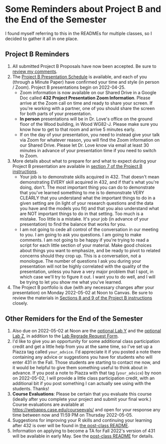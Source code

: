 # Some Reminders about Project B and the End of the Semester

I found myself referring to this in the READMEs for multiple classes, so I decided to gather it all in one place.

## Project B Reminders

1. All submitted Project B Proposals have now been accepted. Be sure to [review my comments](https://github.com/THOMASELOVE/432-2022/blob/main/projectB/proposal_plans.md).
2. The [Project B Presentation Schedule](https://github.com/THOMASELOVE/432-2022/blob/main/projectB/schedule.md) is available, and each of you (through a Minute Paper) have confirmed your time and style (in person / Zoom). Project B presentations begin on 2022-04-25. 
    - Zoom information is now available on our Shared Drive in a Google Doc called **432 Project Presentation Zoom Information**. Please arrive at the Zoom call on time and ready to share your screen. If you're working with a partner, one of you should share the screen for both parts of your presentation.
    - **In person** presentations will be in Dr. Love's office on the ground floor of the Wood building, in Wood WG82-J. Please make sure you know how to get to that room and arrive 5 minutes early. 
    - If on the day of your presentation, you need to instead give your talk via Zoom for whatever reason, you will find the Zoom information on our Shared Drive. Please let Dr. Love know via email at least 30 minutes in advance of your presentation time if you need to switch to Zoom.
4. More details about what to prepare for and what to expect during your Project B presentation are available in [section 7 of the Project B instructions](https://github.com/THOMASELOVE/432-2022/blob/main/projectB/projectB_instructions_2022.md#7-the-project-b-presentation).
    - Your job is to demonstrate skills acquired in 432. That doesn't mean demonstrating EVERY skill acquired in 432, and if that's what you're doing, don't. The most important thing you can do to demonstrate that you've learned something to me is to demonstrate VERY CLEARLY that you understand what the important things to do in a given setting are (in light of your research questions and the data you have and the models you fit) and that you also understand what are NOT important things to do in that setting. Too much is a mistake. Too little is a mistake. It's your job (in advance of your presentation) to find the balance that works for you.
    - I am not going to cede all control of the conversation in our meeting to you. I am going to ask you questions. I am going to make comments. I am not going to be happy if you're trying to read a script for each little section of your material. Make good choices about things you want to emphasize, and be ready to pivot to related concerns should they crop up. This is a conversation, not a monologue. The number of questions I ask you during your presentation will not be highly correlated with the quality of the presentation, unless you have a very major problem that I spot, in which case we'll try to figure it out. I want you to do well, and I will be trying to let you show me what you've learned.
5. The Project B portfolio is due (with any necessary changes after your presentation) on Monday 2022-05-02 at Noon to Canvas. Be sure to review the materials in [Sections 8 and 9 of the Project B instructions](https://github.com/THOMASELOVE/432-2022/blob/main/projectB/projectB_instructions_2022.md#8-project-portfolio-template) closely.

## Other Remiders for the End of the Semester

1. Also due on 2022-05-02 at Noon are the [optional Lab Y](https://github.com/THOMASELOVE/432-2022/tree/main/labs/labY) and the [optional Lab Z](https://github.com/THOMASELOVE/432-2022/tree/main/labs/labZ), in addition to the [Lab Regrade Request Form](http://bit.ly/432-2022-lab-regrade-requests).
2. I'd like to give you an opportunity for some additional class participation credit and get a little help from you at the same time, so I've set up a Piazza tag called `your_advice`. I'd appreciate it if you posted a note there containing any advice or suggestions you have for students who will enter 431 in the Fall. Those students are starting to contact me now, and it would be helpful to give them something useful to think about in advance. If you post a note to Piazza with that tag (`your_advice`) by noon on 2022-05-02, I will provide a little class participation credit, with an additional bit if you post something I can actually see using with the students. Thanks!
3. **Course Evaluations**: Please be certain that you evaluate this course (ideally after you complete your project and submit your final work.) Course evaluations are available at https://webapps.case.edu/courseevals/ and open for your response any time between now and 11:59 PM on Thursday 2022-05-05.
4. Suggestions for improving your R skills and continuing your learning after 432 is over will be found in [the post-class README](https://github.com/THOMASELOVE/432-2022/tree/main/classes/postclass).
5. Information on applying to become a TA for Fall 2022's version of 431 will be available in early May. See the [post-class README](https://github.com/THOMASELOVE/432-2022/tree/main/classes/postclass) for details.
